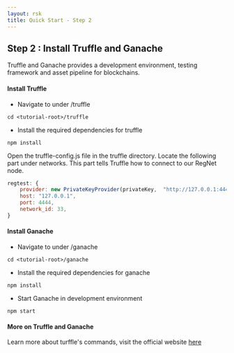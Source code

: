 ```yaml
---
layout: rsk
title: Quick Start - Step 2
---
```

## Step 2 : Install Truffle and Ganache


Truffle and Ganache provides a development environment, testing framework and asset pipeline for blockchains. 


#### Install Truffle
- Navigate to under /truffle
```shell
cd <tutorial-root>/truffle
```

- Install the required dependencies for truffle
```shell
npm install
```

Open the truffle-config.js file in the truffle directory. Locate the following part under networks. This part tells Truffle how to connect to our RegNet node.
```javascript
regtest: {
    provider: new PrivateKeyProvider(privateKey,  "http://127.0.0.1:4444"),
    host: "127.0.0.1",
    port: 4444,
    network_id: 33,
}
```


#### Install Ganache

- Navigate to under /ganache
```shell
cd <tutorial-root>/ganache
```

- Install the required dependencies for ganache
```shell
npm install
```

- Start Ganache in development environment
```shell
npm start
```

#### More on Truffle and Ganache
Learn more about turffle's commands, visit the official website [here](https://www.trufflesuite.com/docs/truffle/overview)